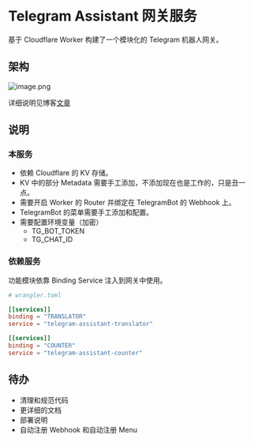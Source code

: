 # Telegram Assistant 网关服务

基于 Cloudflare Worker 构建了一个模块化的 Telegram 机器人网关。

## 架构

![image.png](https://vip2.loli.io/2023/10/06/l31ihTtwCMruSJ5.png)

详细说明见博客[文章](https://xiaowenz.com/blog/2023/10/modal-serverless-tg-bot/)

## 说明

### 本服务

- 依赖 Cloudflare 的 KV 存储。
- KV 中的部分 Metadata 需要手工添加，不添加现在也是工作的，只是丑一点。
- 需要开启 Worker 的 Router 并绑定在 TelegramBot 的 Webhook 上。
- TelegramBot 的菜单需要手工添加和配置。
- 需要配置环境变量（加密）
  - TG_BOT_TOKEN
  - TG_CHAT_ID

### 依赖服务

功能模块依靠 Binding Service 注入到网关中使用。

```toml
# wrangler.toml

[[services]]
binding = "TRANSLATOR"
service = "telegram-assistant-translator"

[[services]]
binding = "COUNTER"
service = "telegram-assistant-counter"
```

## 待办

- 清理和规范代码
- 更详细的文档
- 部署说明
- 自动注册 Webhook 和自动注册 Menu